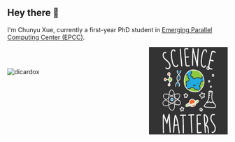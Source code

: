 ## Hey there 👋

I'm Chunyu Xue, currently a first-year PhD student in [Emerging Parallel Computing Center (EPCC)](http://epcc.sjtu.edu.cn). 


  <img align="right" alt="GIF" src="https://github.com/DicardoX/DicardoX/blob/main/PYeT.gif?raw=true" width="180" height="200" />









  





<br>

<br>

<p align="left"> <img src="https://github-readme-stats.vercel.app/api?username=dicardox&show_icons=true&theme=gotham" alt="dicardox" />


